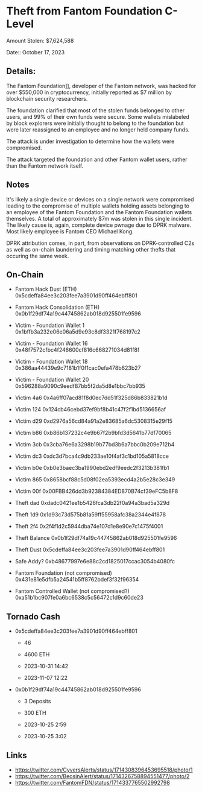 # Theft from Fantom Foundation C-Level

Amount Stolen: $7,624,588

Date:: October 17, 2023

## Details:

The Fantom Foundation]], developer of the Fantom network, was hacked for over $550,000 in cryptocurrency, initially reported as $7 million by blockchain security researchers.

The foundation clarified that most of the stolen funds belonged to other users, and 99% of their own funds were secure. Some wallets mislabeled by block explorers were initially thought to belong to the foundation but were later reassigned to an employee and no longer held company funds.

The attack is under investigation to determine how the wallets were compromised.

The attack targeted the foundation and other Fantom wallet users, rather than the Fantom network itself.


## Notes

It's likely a single device or devices on a single network were compromised leading to the compromise of multiple wallets holding assets belonging to an employee of the Fantom Foundation and the Fantom Foundation wallets themselves. A total of approximately $7m was stolen in this single incident. The likely cause is, again, complete device pwnage due to DPRK malware. Most likely employee is Fantom CEO Michael Kong.

DPRK attribution comes, in part, from observations on DPRK-controlled C2s as well as on-chain laundering and timing matching other thefts that occuring the same week.


## On-Chain

- Fantom Hack Dust (ETH) 0x5cdeffa84ee3c203fee7a3901d90ff464ebff801

- Fantom Hack Consolidation (ETH) 0x0b1f29df74a19c44745862ab018d925501fe9596

- Victim - Foundation Wallet 1 0x1bffb3a232e06e06a5d9e93c8df3321f768197c2

- Victim - Foundation Wallet 16 0x48f7572cfbc4f246600cf816c668271034d81f8f

- Victim - Foundation Wallet 18 0x386aa44439e9c7181b1f0f1cac0efa478b623b27

- Victim - Foundation Wallet 20 0x596288a9090c9eedf87bb5f2da5d8e1bbc7bb935

- Victim 4a6 0x4a6ff07acd81f8d0ec7dd51f325d86b833821b1d

- Victim 124 0x124cb46cebd37ef9bf8b41c47f2f1bd5136656af

- Victim d29 0xd2976a56cd84a91a2e83685a6dc5308315e29f15

- Victim b86 0xb86b137232c4e9b67f2b9bfd3d5641b77df70065

- Victim 3cb 0x3cba76e6a3298b19b77bd3b6a7bbc0b209e712b4

- Victim dc3 0xdc3d7bca4c9db233ae10f4af3c1bd105a5818cce

- Victim b0e 0xb0e3baec3ba1990ebd2edf9eedc2f3213b381fb1

- Victim 865 0x8658bcf88c5d08f02ea5393ecd4a2b5e28c3e349

- Victim 00f 0x00FBB426dd3b92384384ED870B74cf39eFC5b8F8

- Theft dad  0xdadc0421ee1b5426fca3db22f0a94a3bad5a329d

- Theft 1d9 0x1d93c73d575b81a59ff55958afc38a2344e4f878

- Theft 2f4 0x2f4f1d2c5944dba74e107d1e8e90e7c1475f4001

- Theft Balance 0x0b1f29df74a19c44745862ab018d925501fe9596

- Theft Dust 0x5cdeffa84ee3c203fee7a3901d90ff464ebff801

- Safe Addy? 0xb48677997e6e88c2cd1825017ccac3054b4080fc

- Fantom Foundation (not compromised) 0x431e81e5dfb5a24541b5ff8762bdef3f32f96354

- Fantom Controlled Wallet (not compromised?) 0xa51b1bc907fe0a6bc6538c5c56472c1d9c60de23


## Tornado Cash

- 0x5cdeffa84ee3c203fee7a3901d90ff464ebff801

    - 46

    - 4600 ETH

    - 2023-10-31 14:42

    - 2023-11-07 12:22

- 0x0b1f29df74a19c44745862ab018d925501fe9596

    - 3 Deposits

    - 300 ETH

    - 2023-10-25 2:59

    - 2023-10-25 3:02


## Links

- https://twitter.com/CyversAlerts/status/1714308396453695518/photo/1
- https://twitter.com/BeosinAlert/status/1714326758894551477/photo/2
- https://twitter.com/FantomFDN/status/1714337765502992798
